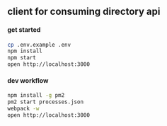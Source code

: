 ## client for consuming directory api


#### get started

```bash
cp .env.example .env
npm install
npm start
open http://localhost:3000
```

#### dev workflow

```bash
npm install -g pm2
pm2 start processes.json
webpack -w
open http://localhost:3000
```

